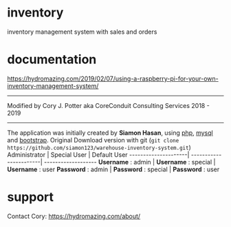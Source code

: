 # inventory
inventory management system with sales and orders
# documentation
https://hydromazing.com/2019/02/07/using-a-raspberry-pi-for-your-own-inventory-management-system/
****
Modified by Cory J. Potter aka CoreConduit Consulting Services 2018 - 2019
****
The application was initially created by **Siamon Hasan**, using [php](http:php.net), [mysql](https://www.mysql.com) and [bootstrap](http://getbootstrap.com).
Original Download version with git (`git clone https://github.com/siamon123/warehouse-inventory-system.git`)
   Administrator        | Special User           | Default User
   ---------------------| -----------------------| -------------------
   **Username** : admin | **Username** : special | **Username** : user
   **Password** : admin | **Password** : special | **Password** : user

# support
Contact Cory:  https://hydromazing.com/about/

